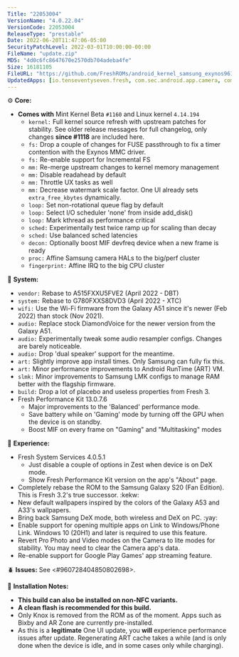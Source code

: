 ```yaml
---
Title: "22053004"
VersionName: "4.0.22.04"
VersionCode: 22053004
ReleaseType: "prestable"
Date: 2022-06-20T11:47:06-05:00
SecurityPatchLevel: 2022-03-01T10:00:00-00:00
FileName: "update.zip"
MD5: "4d0c6fc8647670e2570db704adeba4fe"
Size: 16181105
FileURL: "https://github.com/FreshROMs/android_kernel_samsung_exynos9610_mint/releases/download/xbeta-1185_a50dx/MintBeta-1185.A12.OneUI4-Enforcing_A50.CI.zip"
UpdatedApps: [io.tenseventyseven.fresh, com.sec.android.app.camera, com.android.chrome, com.sec.android.app.camera, io.tensevntysevn.fresh.framework]
---
```


⚙️ **Core:**
- **Comes with** Mint Kernel Beta `#1160` and Linux kernel `4.14.194`
  - `kernel:` Full kernel source refresh with upstream patches for stability. See older release messages for full changelog, only changes **since #1118** are included here.
  - `fs:` Drop a couple of changes for FUSE passthrough to fix a timer contention with the Exynos MMC driver.
  - `fs:` Re-enable support for Incremental FS
  - `mm:` Re-merge upstream changes to kernel memory management
  - `mm:` Disable readahead by default
  - `mm:` Throttle UX tasks as well
  - `mm:` Decrease watermark scale factor. One UI already sets `extra_free_kbytes` dynamically.
  - `loop:` Set non-rotational queue flag by default
  - `loop:` Select I/O scheduler 'none' from inside add_disk()
  - `loop:` Mark kthread as performance critical
  - `sched:` Experimentally test twice ramp up for scaling than decay
  - `sched:` Use balanced sched latencies
  - `decon:` Optionally boost MIF devfreq device when a new frame is ready
  - `proc:` Affine Samsung camera HALs to the big/perf cluster
  - `fingerprint:` Affine IRQ to the big CPU cluster

📱 **System:**
- `vendor:` Rebase to A515FXXU5FVE2 (April 2022 - DBT)
- `system:` Rebase to G780FXXS8DVD3 (April 2022 - XTC)
- `wifi:` Use the Wi-Fi firmware from the Galaxy A51 since it's newer (Feb 2022) than stock (Nov 2021).
- `audio:` Replace stock DiamondVoice for the newer version from the Galaxy A51.
- `audio:` Experimentally tweak some audio resampler configs. Changes are barely noticeable.
- `audio:` Drop 'dual speaker' support for the meantime.
- `art:` Slightly improve app install times. Only Samsung can fully fix this.
- `art:` Minor performance improvements to Android RunTime (ART) VM.
- `slmk:` Minor improvements to Samsung LMK configs to manage RAM better with the flagship firmware.
- `build:` Drop a lot of placebo and useless properties from Fresh 3.
- Fresh Performance Kit 13.0.7.6
  - Major improvements to the 'Balanced' performance mode.
  - Save battery while on 'Gaming' mode by turning off the GPU when the device is on standby.
  - Boost MIF on every frame on "Gaming" and "Multitasking" modes

💫 **Experience:**
- Fresh System Services 4.0.5.1
  - Just disable a couple of options in Zest when device is on DeX mode.
  - Show Fresh Performance Kit version on the app's "About" page.
- Completely rebase the ROM to the Samsung Galaxy S20 (Fan Edition). This is Fresh 3.2's true successor. :kekw:
- New default wallpapers inspired by the colors of the Galaxy A53 and A33's wallpapers.
- Bring back Samsung DeX mode, both wireless and DeX on PC. :yay:
- Enable support for opening multiple apps on Link to Windows/Phone Link. Windows 10 (20H1) and later is required to use this feature.
- Revert Pro Photo and Video modes on the Camera to lite modes for stability. You may need to clear the Camera app's data.
- Re-enable support for Google Play Games' app streaming feature.

🪲 **Issues:**
See <#960728404850802698>.

📝 **Installation Notes:**
- **This build can also be installed on non-NFC variants.**
- **A clean flash is recommended for this build.**
- Only Knox is removed from the ROM as of the moment. Apps such as Bixby and AR Zone are currently pre-installed.
- As this is a **legitimate** One UI update, you **will** experience performance issues after update. Regenerating ART cache takes a while (and is only done when the device is idle, and in some cases only while charging).

